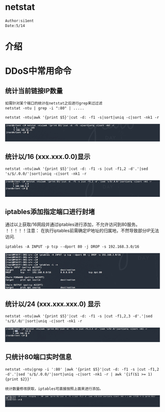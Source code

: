 # netstat
```
Author:si1ent
Date:5/14
```
# 介绍

# DDoS中常用命令
## 统计当前链接IP数量
```
如需针对某个端口的统计在netstat之后进行grep来过过滤
netstat -ntu | grep -i ":80" | .....
```
```
netstat -ntu|awk '{print $5}'|cut -d: -f1 -s|sort|uniq -c|sort -nk1 -r
```
![](media/15894431509248/15895090720886.jpg)

## 统计以/16 (xxx.xxx.0.0)显示
```
netstat -ntu|awk '{print $5}'|cut -d: -f1 -s |cut -f1,2 -d'.'|sed 's/$/.0.0/'|sort|uniq -c|sort -nk1 -r
```
![](media/15894431509248/15895090907560.jpg)

## iptables添加指定端口进行封堵
通过以上获取/16网段并通过iptables进行添加，不允许访问到80服务。
！！！！！注意：
在执行iptables前需确定IP地址的归属地，不然导致部分IP无法访问.
```
iptables -A INPUT -p tcp --dport 80 -j DROP -s 192.168.3.0/16
```
![](media/15894431509248/15894443983387.jpg)

## 统计以/24 (xxx.xxx.xxx.0) 显示
```
netstat -ntu|awk '{print $5}'|cut -d: -f1 -s |cut -f1,2,3 -d'.'|sed 's/$/.0/'|sort|uniq -c|sort -nk1 -r
```
![](media/15894431509248/15895091436138.jpg)


## 只统计80端口实时信息
```
netstat -ntu|grep -i ':80' |awk '{print $5}'|cut -d: -f1 -s |cut -f1,2 -d'.'|sed 's/$/.0.0/'|sort|uniq -c|sort -nk1 -r | awk '{if($1 >= 1) {print $2}}'
```
```
统计数量修改获取，iptables可直接按照上面来进行添加。
```
![](media/15894431509248/15895091620296.jpg)

## 

